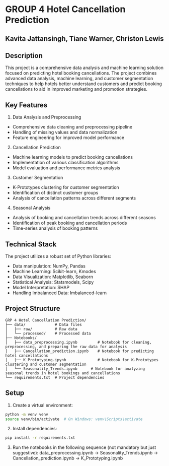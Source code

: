 # GROUP 4 Hotel Cancellation Prediction

## Kavita Jattansingh, Tiane Warner, Christon Lewis 
              
## Description
This project is a comprehensive data analysis and machine learning solution focused on predicting hotel booking cancellations. The project combines advanced data analysis, machine learning, and customer segmentation techniques to help hotels better understand customers and predict booking cancellations to aid in improved marketing and promotion strategies. 

## Key Features
1. Data Analysis and Preprocessing
- Comprehensive data cleaning and preprocessing pipeline
- Handling of missing values and data normalization
- Feature engineering for improved model performance

2. Cancellation Prediction
- Machine learning models to predict booking cancellations
- Implementation of various classification algorithms
- Model evaluation and performance metrics analysis

3. Customer Segmentation
- K-Prototypes clustering for customer segmentation
- Identification of distinct customer groups
- Analysis of cancellation patterns across different segments

4. Seasonal Analysis
- Analysis of booking and cancellation trends across different seasons
- Identification of peak booking and cancellation periods
- Time-series analysis of booking patterns

## Technical Stack

The project utilizes a robust set of Python libraries:
- Data manipulation: NumPy, Pandas
- Machine Learning: Scikit-learn, Kmodes
- Data Visualization: Matplotlib, Seaborn
- Statistical Analysis: Statsmodels, Scipy
- Model Interpretation: SHAP
- Handling Imbalanced Data: Imbalanced-learn

## Project Structure

```
GRP 4 Hotel Cancellation Prediction/
├── data/             # Data files
│   ├── raw/          # Raw data
│   └── processed/    # Processed data
├── Notebooks/        
│   ├── data_preprocessing.ipynb         # Notebook for cleaning, preprocessing, and preparing the raw data for analysis
│   ├── Cancellation_prediction.ipynb    # Notebook for predicting hotel cancellations
│   ├── K_Prototyping.ipynb              # Notebook for K-Prototypes clustering and customer segmentation
│   └── Seasonality_Trends.ipynb      # Notebook for analyzing seasonal trends in hotel bookings and cancellations
└── requirements.txt  # Project dependencies
```

## Setup

1. Create a virtual environment:
```bash
python -m venv venv
source venv/bin/activate  # On Windows: venv\Scripts\activate
```

2. Install dependencies:
```bash
pip install -r requirements.txt
```

3. Run the notebooks in the following sequence (not mandatory but just suggestive):
data_preprocessing.ipynb -> Seasonality_Trends.ipynb -> Cancellation_prediction.ipynb -> K_Prototyping.ipynb 
